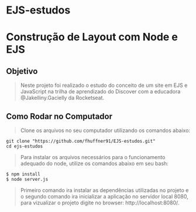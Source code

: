 # EJS-estudos

# Construção de Layout com Node e EJS
## Objetivo
> Neste projeto foi realizado o estudo do conceito de um site em EJS e JavaScript na trilha de aprendizado do Discover com a educadora @Jakelliny.Gacielly da Rocketseat.
## Como Rodar no Computador
> Clone os arquivos no seu computador utilizando os comandos abaixo:
```
git clone "https://github.com/fhuffner91/EJS-estudos.git"
cd ejs-estudos
```
> Para instalar os arquivos necessários para o funcionamento adequado do node, utilize os comandos abaixo em seu bash:
```
$ npm install
$ node server.js
```
> Primeiro comando ira instalar as dependências utilizadas no projeto e o segundo comando ira inicializar a aplicação no servidor local 8080, para vizualizar o projeto digite no browser: http://localhost:8080/.
